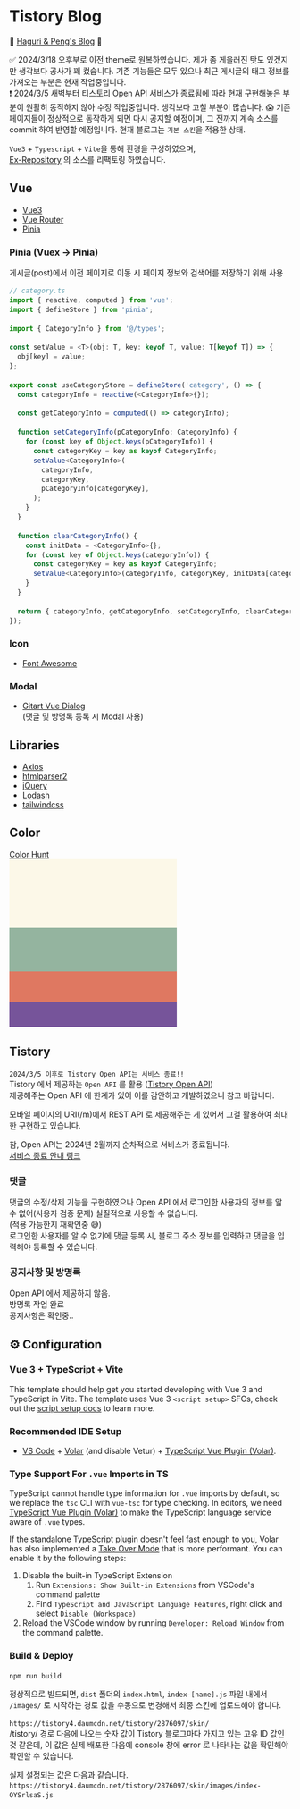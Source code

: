# Tistory Blog

🐸 [Haguri & Peng's Blog](https://haguri-peng.tistory.com) 🐧

✅ 2024/3/18 오후부로 이전 theme로 원복하였습니다. 제가 좀 게을러진 탓도 있겠지만 생각보다 공사가 꽤 컸습니다. 기존 기능들은 모두 있으나 최근 게시글의 태그 정보를 가져오는 부분은 현재 작업중입니다.  
❗️ 2024/3/5 새벽부터 티스토리 Open API 서비스가 종료됨에 따라 현재 구현해놓은 부분이 원활히 동작하지 않아 수정 작업중입니다. 생각보다 고칠 부분이 많습니다. 😱 기존 페이지들이 정상적으로 동작하게 되면 다시 공지할 예정이며, 그 전까지 계속 소스를 commit 하여 반영할 예정입니다. 현재 블로그는 `기본 스킨`을 적용한 상태.

`Vue3` + `Typescript` + `Vite`을 통해 환경을 구성하였으며,  
[Ex-Repository](https://github.com/haguri-peng/tistory-blog/) 의 소스를 리팩토링 하였습니다.

## Vue

- [Vue3](https://vuejs.org/)
- [Vue Router](https://router.vuejs.org/)
- [Pinia](https://pinia.vuejs.org/)

### Pinia (Vuex -> Pinia)

게시글(post)에서 이전 페이지로 이동 시 페이지 정보와 검색어를 저장하기 위해 사용

```ts
// category.ts
import { reactive, computed } from 'vue';
import { defineStore } from 'pinia';

import { CategoryInfo } from '@/types';

const setValue = <T>(obj: T, key: keyof T, value: T[keyof T]) => {
  obj[key] = value;
};

export const useCategoryStore = defineStore('category', () => {
  const categoryInfo = reactive(<CategoryInfo>{});

  const getCategoryInfo = computed(() => categoryInfo);

  function setCategoryInfo(pCategoryInfo: CategoryInfo) {
    for (const key of Object.keys(pCategoryInfo)) {
      const categoryKey = key as keyof CategoryInfo;
      setValue<CategoryInfo>(
        categoryInfo,
        categoryKey,
        pCategoryInfo[categoryKey],
      );
    }
  }

  function clearCategoryInfo() {
    const initData = <CategoryInfo>{};
    for (const key of Object.keys(categoryInfo)) {
      const categoryKey = key as keyof CategoryInfo;
      setValue<CategoryInfo>(categoryInfo, categoryKey, initData[categoryKey]);
    }
  }

  return { categoryInfo, getCategoryInfo, setCategoryInfo, clearCategoryInfo };
});
```

### Icon

- [Font Awesome](https://fontawesome.com/)

### Modal

- [Gitart Vue Dialog](https://github.com/gitart-group/vue-dialog)  
  (댓글 및 방명록 등록 시 Modal 사용)

## Libraries

- [Axios](https://axios-http.com)
- [htmlparser2](https://github.com/fb55/htmlparser2#readme)
- [jQuery](https://jquery.com)
- [Lodash](https://lodash.com)
- [tailwindcss](https://tailwindcss.com)

## Color

[Color Hunt](https://colorhunt.co/palette/fcf8e894b49fdf786176549a)  
<img src="./public/color.png" width="300px" height="300px"></img>

## Tistory

`2024/3/5 이후로 Tistory Open API는 서비스 종료!!`  
Tistory 에서 제공하는 `Open API` 를 활용 ([Tistory Open API](https://tistory.github.io/document-tistory-apis/))  
제공해주는 Open API 에 한계가 있어 이를 감안하고 개발하였으니 참고 바랍니다.

모바일 페이지의 URI(/m)에서 REST API 로 제공해주는 게 있어서 그걸 활용하여 최대한 구현하고 있습니다.

참, Open API는 2024년 2월까지 순차적으로 서비스가 종료됩니다.  
[서비스 종료 안내 링크](https://notice.tistory.com/2664)

### 댓글

댓글의 수정/삭제 기능을 구현하였으나 Open API 에서 로그인한 사용자의 정보를 알 수 없어(사용자 검증 문제) 실질적으로 사용할 수 없습니다.  
(적용 가능한지 재확인중 😅)  
로그인한 사용자를 알 수 없기에 댓글 등록 시, 블로그 주소 정보를 입력하고 댓글을 입력해야 등록할 수 있습니다.

### 공지사항 및 방명록

Open API 에서 제공하지 않음.  
방명록 작업 완료  
공지사항은 확인중..

## ⚙️ Configuration

### Vue 3 + TypeScript + Vite

This template should help get you started developing with Vue 3 and TypeScript in Vite. The template uses Vue 3 `<script setup>` SFCs, check out the [script setup docs](https://v3.vuejs.org/api/sfc-script-setup.html#sfc-script-setup) to learn more.

### Recommended IDE Setup

- [VS Code](https://code.visualstudio.com/) + [Volar](https://marketplace.visualstudio.com/items?itemName=Vue.volar) (and disable Vetur) + [TypeScript Vue Plugin (Volar)](https://marketplace.visualstudio.com/items?itemName=Vue.vscode-typescript-vue-plugin).

### Type Support For `.vue` Imports in TS

TypeScript cannot handle type information for `.vue` imports by default, so we replace the `tsc` CLI with `vue-tsc` for type checking. In editors, we need [TypeScript Vue Plugin (Volar)](https://marketplace.visualstudio.com/items?itemName=Vue.vscode-typescript-vue-plugin) to make the TypeScript language service aware of `.vue` types.

If the standalone TypeScript plugin doesn't feel fast enough to you, Volar has also implemented a [Take Over Mode](https://github.com/johnsoncodehk/volar/discussions/471#discussioncomment-1361669) that is more performant. You can enable it by the following steps:

1. Disable the built-in TypeScript Extension
   1. Run `Extensions: Show Built-in Extensions` from VSCode's command palette
   2. Find `TypeScript and JavaScript Language Features`, right click and select `Disable (Workspace)`
2. Reload the VSCode window by running `Developer: Reload Window` from the command palette.

### Build & Deploy

`npm run build`

정상적으로 빌드되면, `dist` 폴더의 `index.html`, `index-[name].js` 파일 내에서 `/images/` 로 시작하는 경로 값을 수동으로 변경해서 최종 스킨에 업로드해야 합니다.

`https://tistory4.daumcdn.net/tistory/2876097/skin/`  
/tistory/ 경로 다음에 나오는 숫자 값이 Tistory 블로그마다 가지고 있는 고유 ID 값인 것 같은데, 이 값은 실제 배포한 다음에 console 창에 error 로 나타나는 값을 확인해야 확인할 수 있습니다.

실제 설정되는 값은 다음과 같습니다.  
`https://tistory4.daumcdn.net/tistory/2876097/skin/images/index-OYSrlsaS.js`
